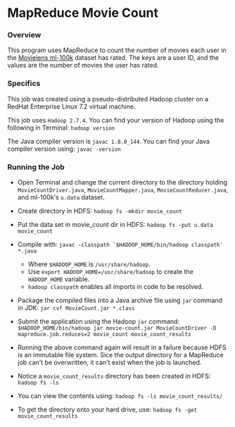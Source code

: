 # MapReduce Movie Count
### Overview
This program uses MapReduce to count the number of movies each user in the [Movielens ml-100k](https://grouplens.org/datasets/movielens/100k/) dataset has rated. The keys are a user ID, and the values are the number of movies the user has rated.

### Specifics

This job was created using a pseudo-distributed Hadoop cluster on a RedHat Enterprise Linux 7.2 virtual machine.

This job uses `Hadoop 2.7.4`. You can find your version of Hadoop using the following in Terminal: `hadoop version`

The Java compiler version is `javac 1.8.0_144`. You can find your Java compiler version using: `javac -version`

### Running the Job

* Open Terminal and change the current directory to the directory holding `MovieCountDriver.java`, `MovieCountMapper.java`, `MovieCountReducer.java`, and ml-100k's `u.data` dataset.

* Create directory in HDFS: `hadoop fs -mkdir movie_count`

* Put the data set in movie_count dir in HDFS: `hadoop fs -put u.data movie_count`

* Compile with: ``javac -classpath `$HADOOP_HOME/bin/hadoop classpath` *.java``

  * Where `$HADOOP_HOME` is `/usr/share/hadoop`. 
  * Use `export HADOOP_HOME=/usr/share/hadoop` to create the `HADOOP_HOME` variable.
  * `hadoop classpath` enables all imports in code to be resolved.

* Package the compiled files into a Java archive file using `jar` command in JDK: `jar cvf MovieCount.jar *.class`

* Submit the application using the Hadoop `jar` command:
`$HADOOP_HOME/bin/hadoop jar movie-count.jar MovieCountDriver -D mapreduce.job.reduces=2 movie_count movie_count_results`

* Running the above command again will result in a failure because HDFS is an immutable file system. Sice the output directory for a MapReduce job can't be overwritten, it can't exist when the job is launched.

* Notice a `movie_count_results` directory has been created in HDFS:
`hadoop fs -ls`

* You can view the contents using: `hadoop fs -ls movie_count_results/`

* To get the directory onto your hard drive, use:
`hadoop fs -get movie_count_results`